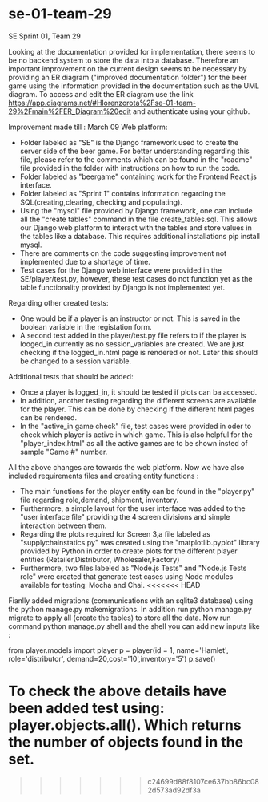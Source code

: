 # se-01-team-29
SE Sprint 01, Team 29

Looking at the documentation provided for implementation, there seems to be no backend system to store the data into a database. Therefore an important improvement on the current design seems to be necessary by providing an ER diagram ("improved documentation folder") for the beer game using the information provided in the documentation such as the UML diagram. To access and edit the ER diagram use the link https://app.diagrams.net/#Hlorenzorota%2Fse-01-team-29%2Fmain%2FER_Diagram%20edit and authenticate using your github. 

Improvement made till : March 09
Web platform:
- Folder labeled as "SE" is the Django framework used to create the server side of the beer game. For better understanding regarding this file, please refer to the comments which can be found in the "readme" file provided in the folder with instructions on how to run the code. 
- Folder labeled as "beergame" containing work for the Frontend React.js interface.
- Folder labeled as "Sprint 1" contains information regarding the SQL(creating,clearing, checking and populating).
- Using the "mysql" file provided by Django framework, one can include all the "create tables" command in the file create_tables.sql. This allows our Django web platform to interact with the tables and store values in the tables like a database. This requires additional installations pip install mysql.
- There are comments on the code suggesting improvement not implemented due to a shortage of time.
- Test cases for the Django web interface were provided in the SE/player/test.py, however, these test cases do not function yet as the table functionality provided by Django is not implemented yet.


Regarding other created tests:
- One would be if a player is an instructor or not. This is saved in the boolean variable in the registation form.
- A second test added in the player/test.py file refers to if the player is looged_in currently as no session_variables are created. We are just checking if the logged_in.html page is rendered or not. Later this should be changed to a session variable.

Additional tests that should be added:
- Once a player is logged_in, it should be tested if plots can ba accessed. 
- In addition, another testing regarding the different screens are available for the player. This can be done by checking if the different html pages can be rendered.
- In the "active_in game check" file, test cases were provided in oder to check which player is active in which game. This is also helpful for the "player_index.html" as all the active games are to be shown insted of sample "Game #" number.

All the above changes are towards the web platform. Now we have also included requirements files and creating entity functions :
- The main functions for the player entity can be found in the "player.py" file regarding role,demand, shipment, inventory.
- Furthermore, a simple layout for the user interface was added to the "user interface file" providing the 4 screen divisions and simple interaction between them.
- Regarding the plots required for Screen 3,a file labeled as "supplychainstatics.py" was created using the "matplotlib.pyplot" library provided by Python in order to create plots for the different player entities (Retailer,Distributor, Wholesaler,Factory)
- Furthermore, two files labeled as "Node.js Tests" and "Node.js Tests role" were created that generate test cases using Node modules available for testing: Mocha and Chai.
<<<<<<< HEAD

Fianlly added migrations (communications with an sqlite3 database) using the python manage.py makemigrations. In addition run python manage.py migrate to apply all (create the tables) to store all the data. Now run command python manage.py shell and the shell you can add new inputs like : 

from player.models import player
p = player(id = 1, name='Hamlet', role='distributor', demand=20,cost='10',inventory='5')
p.save()

To check the above details have been added test using:
player.objects.all(). Which returns the number of objects found in the set.
=======
>>>>>>> c24699d88f8107ce637bb86bc082d573ad92df3a
